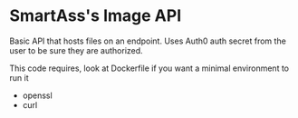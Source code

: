 # SmartAss's Image API

Basic API that hosts files on an endpoint. Uses Auth0 auth secret from the user to be sure they are authorized.

This code requires, look at Dockerfile if you want a minimal environment to run it

- openssl
- curl
